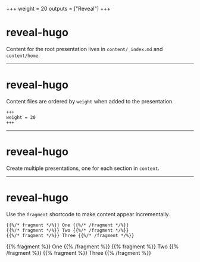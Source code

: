 +++
weight = 20
outputs = ["Reveal"]
+++

# reveal-hugo

Content for the root presentation lives in `content/_index.md` and `content/home`.

---

# reveal-hugo

Content files are ordered by `weight` when added to the presentation.

```
+++
weight = 20
+++
```

---

# reveal-hugo

Create multiple presentations, one for each section in `content`.

---

# reveal-hugo

Use the `fragment` shortcode to make content appear incrementally.

```
{{%/* fragment */%}} One {{%/* /fragment */%}}
{{%/* fragment */%}} Two {{%/* /fragment */%}}
{{%/* fragment */%}} Three {{%/* /fragment */%}}
```

{{% fragment %}} One {{% /fragment %}}
{{% fragment %}} Two {{% /fragment %}}
{{% fragment %}} Three {{% /fragment %}}
